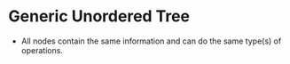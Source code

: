 # Generic Unordered Tree

- All nodes contain the same information and can do the same type(s) of operations.
